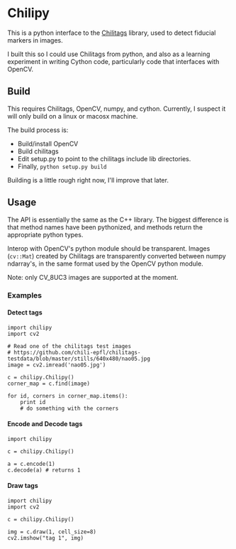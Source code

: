 Chilipy
=======

This is a python interface to the [Chilitags](https://github.com/chili-epfl/chilitags) library, used to detect fiducial markers in images. 

I built this so I could use Chilitags from python, and also as a learning experiment in writing Cython code, particularly code that interfaces with OpenCV.  

## Build

This requires Chilitags, OpenCV, numpy, and cython. Currently, I suspect it will only build on a linux or macosx machine. 

The build process is: 

- Build/install OpenCV
- Build chilitags
- Edit setup.py to point to the chilitags include lib 
  directories. 
- Finally, `python setup.py build`

Building is a little rough right now, I'll improve that later. 

## Usage

The API is essentially the same as the C++ library. The biggest difference is that method names have been pythonized, and methods return the appropriate python types. 

Interop with OpenCV's python module should be transparent. Images (`cv::Mat`) created by Chilitags are transparently converted between numpy ndarray's, in the same format used by the OpenCV python module. 

Note: only CV_8UC3 images are supported at the moment. 

### Examples

#### Detect tags

```
import chilipy
import cv2

# Read one of the chilitags test images
# https://github.com/chili-epfl/chilitags-testdata/blob/master/stills/640x480/nao05.jpg
image = cv2.imread('nao05.jpg') 

c = chilipy.Chilipy()
corner_map = c.find(image)

for id, corners in corner_map.items(): 
    print id
    # do something with the corners
```

#### Encode and Decode tags
```
import chilipy

c = chilipy.Chilipy()

a = c.encode(1)
c.decode(a) # returns 1
```

#### Draw tags
```
import chilipy
import cv2

c = chilipy.Chilipy()

img = c.draw(1, cell_size=8)
cv2.imshow("tag 1", img)
```
